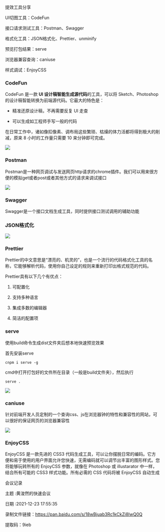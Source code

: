 提效工具分享

UI切图工具：CodeFun

接口请求测试工具：Postman、Swagger

格式化工具：JSON格式化、Prettier、unminify

预览打包结果：serve

浏览器兼容查询：caniuse

样式调试：EnjoyCSS



### CodeFun

CodeFun 是一款 **UI 设计稿智能生成源代码**的工具，可以将 Sketch、Photoshop 的设计稿智能转换为前端源代码。它最大的特色是：

- 精准还原设计稿，不再需要反复 UI 走查

- 可以生成如工程师手写一般的代码

在日常工作中，诸如像扣像素、调布局这些繁琐、枯燥的体力活都将得到极大的削减，原来 8 小时的工作量只需要 10 来分钟即可完成。

![](https://tcs-devops.aliyuncs.com/storage/112c6e368f09a812c11404ea804ef88c656e?Signature=eyJhbGciOiJIUzI1NiIsInR5cCI6IkpXVCJ9.eyJBcHBJRCI6IjVlNzQ4MmQ2MjE1MjJiZDVjN2Y5YjMzNSIsIl9hcHBJZCI6IjVlNzQ4MmQ2MjE1MjJiZDVjN2Y5YjMzNSIsIl9vcmdhbml6YXRpb25JZCI6IiIsImV4cCI6MTY1MjUwMDgyNCwiaWF0IjoxNjUxODk2MDI0LCJyZXNvdXJjZSI6Ii9zdG9yYWdlLzExMmM2ZTM2OGYwOWE4MTJjMTE0MDRlYTgwNGVmODhjNjU2ZSJ9.5xM7T0oqukoaYcpCHGZ2PCACJNqqQOXqDhBxCrxvWT4&download=1640233204(1).png "")



### Postman

Postman是一种网页调试与发送网页http请求的chrome插件。我们可以用来很方便的模拟get或者post或者其他方式的请求来调试接口

![](https://tcs-devops.aliyuncs.com/storage/112cf2ae5e3c449d147cfb8c6d44c16277ec?Signature=eyJhbGciOiJIUzI1NiIsInR5cCI6IkpXVCJ9.eyJBcHBJRCI6IjVlNzQ4MmQ2MjE1MjJiZDVjN2Y5YjMzNSIsIl9hcHBJZCI6IjVlNzQ4MmQ2MjE1MjJiZDVjN2Y5YjMzNSIsIl9vcmdhbml6YXRpb25JZCI6IiIsImV4cCI6MTY1MjUwMDgyNCwiaWF0IjoxNjUxODk2MDI0LCJyZXNvdXJjZSI6Ii9zdG9yYWdlLzExMmNmMmFlNWUzYzQ0OWQxNDdjZmI4YzZkNDRjMTYyNzdlYyJ9.tOaVkiUfnOQoqplUzhkIwRB64HrkHwOjWwlWw4vrZlA&download=image.png "")

### Swagger

Swagger是一个接口文档生成工具，同时提供接口测试调用的辅助功能

### JSON格式化

![](https://tcs-devops.aliyuncs.com/storage/112cad0fd2c79f755b5f454d0b6b24a0772e?Signature=eyJhbGciOiJIUzI1NiIsInR5cCI6IkpXVCJ9.eyJBcHBJRCI6IjVlNzQ4MmQ2MjE1MjJiZDVjN2Y5YjMzNSIsIl9hcHBJZCI6IjVlNzQ4MmQ2MjE1MjJiZDVjN2Y5YjMzNSIsIl9vcmdhbml6YXRpb25JZCI6IiIsImV4cCI6MTY1MjUwMDgyNCwiaWF0IjoxNjUxODk2MDI0LCJyZXNvdXJjZSI6Ii9zdG9yYWdlLzExMmNhZDBmZDJjNzlmNzU1YjVmNDU0ZDBiNmIyNGEwNzcyZSJ9.AFcMU7ru99pGyIs4q4uerJ5O_AyBWKRTosph7qwB0Y4&download=image.png "")

### Prettier

Prettier的中文意思是“漂亮的、机灵的”，也是一个流行的代码格式化工具的名称，它能够解析代码，使用你自己设定的规则来重新打印出格式规范的代码。

Prettier具有以下几个有优点：

1. 可配置化

1. 支持多种语言

1. 集成多数的编辑器

1. 简洁的配置项

### serve

使用build命令生成dist文件夹后想本地快速预览效果

首先安装serve

```text
cnpm i serve -g
```

cmd中打开打包好的文件所在目录（一般是build文件夹），然后执行

```text
serve .
```

![](https://tcs-devops.aliyuncs.com/storage/112cc2d90fe42a4c95f9f83e5fc27913ea32?Signature=eyJhbGciOiJIUzI1NiIsInR5cCI6IkpXVCJ9.eyJBcHBJRCI6IjVlNzQ4MmQ2MjE1MjJiZDVjN2Y5YjMzNSIsIl9hcHBJZCI6IjVlNzQ4MmQ2MjE1MjJiZDVjN2Y5YjMzNSIsIl9vcmdhbml6YXRpb25JZCI6IiIsImV4cCI6MTY1MjUwMDgyNCwiaWF0IjoxNjUxODk2MDI0LCJyZXNvdXJjZSI6Ii9zdG9yYWdlLzExMmNjMmQ5MGZlNDJhNGM5NWY5ZjgzZTVmYzI3OTEzZWEzMiJ9.lZO2ikRkGD9achvAGDQlybTIpimDsT--R-y94Ifz_so&download=image.png "")

 

### caniuse

针对前端开发人员定制的一个查询css、js在浏览器钟的特性和兼容性的网站，可以很好的保证网页的浏览器兼容性

![](https://tcs-devops.aliyuncs.com/storage/112cedce46dc3cdd72e14ff56838626c8127?Signature=eyJhbGciOiJIUzI1NiIsInR5cCI6IkpXVCJ9.eyJBcHBJRCI6IjVlNzQ4MmQ2MjE1MjJiZDVjN2Y5YjMzNSIsIl9hcHBJZCI6IjVlNzQ4MmQ2MjE1MjJiZDVjN2Y5YjMzNSIsIl9vcmdhbml6YXRpb25JZCI6IiIsImV4cCI6MTY1MjUwMDgyNCwiaWF0IjoxNjUxODk2MDI0LCJyZXNvdXJjZSI6Ii9zdG9yYWdlLzExMmNlZGNlNDZkYzNjZGQ3MmUxNGZmNTY4Mzg2MjZjODEyNyJ9.XNy3b3cdTy-_uLchvZiwY7qROI8mSpThy5Rm_drFhpk&download=image.png "")

### EnjoyCSS

EnjoyCSS 是一款先进的 CSS3 代码生成工具，可以让你摆脱日常的编码。它方便和易于使用的用户界面允许您快速，无需编码就可以调节出丰富的图形样式。您将能够玩转所有的 EnjoyCSS 参数，就像在 Photoshop 或 illustarator 中一样，结合所有可能的 CSS3 样式功能。所有必需的 CSS 代码将被 EnjoyCSS 自动生成



















会议记录

主题 :黄浚然的快速会议

日期 :2021-12-23 17:55:35

录制文件链接：https://pan.baidu.com/s/18wBjuab3Rc1kCkZi8IwQ0Q 

提取码：9ieb